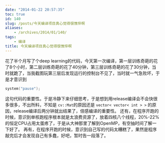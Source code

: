 ```yaml
---
date: "2014-01-22 20:57:35"
toc: true
id: 140
slug: /posts/今天编译项目真心觉得很憔悴啊
aliases:
    - /archives/2014/01/140/
tags:
    - 编译
title: 今天编译项目真心觉得很憔悴啊
---
```


花了半个月写了个deep learning的代码，今天第一次编译，第一层训练奇葩的花了8个小时，第二层训练奇葩的花了40分钟，第三层训练奇葩的花了30分钟，当时就跪了，当我截图玩第三层后发现运行的控制台不见了，当时就一气急败坏，于是才意识到

``` c
system("pause");
```

<!-- more -->

这句代码的重要性。于是冷静下来仔细思考，于是想到用release编译会不会快很多很多，不出所料，不知是 `cv::Mat`的原因还是 `vector< vector< int > >` 的原因，release编译后两分钟就出结果了，倍感编译的重要性。
还有，在程序开跑的时候，意识到单核跑程序根本就是太浪费资源了，放着四核八个线程，20%-22%的恒定CPU占用太蛋疼了，于是从大神那里了解到OpenMP，有空抽时间了解一下好了。
再有，在程序开跑的时候，意识到自己写的代码太糟糕了，果然是程序敲完后才会发现自己有多蠢，好吧，暂时告一段落了。